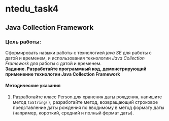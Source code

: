 # ntedu_task4  
## Java Collection Framework  
### Цель работы:  
Сформировать навыки работы с технологией _java SE_ для работы с датой
и временем, и использования технологии _Java Collection Framework_ для
работы с датой и временем.  
**Задание. Разработайте программный код, демонстрирующий
применение технологии Java Collection Framework**  

#### Методические указания  
1. Разработайте класс Person для хранения даты рождения, напишите
метод `toString()`, разработайте метод, возвращающий строковое
представление даты рождения по вводимому в метод формату даты
(например, короткий, средний и полный формат даты).
